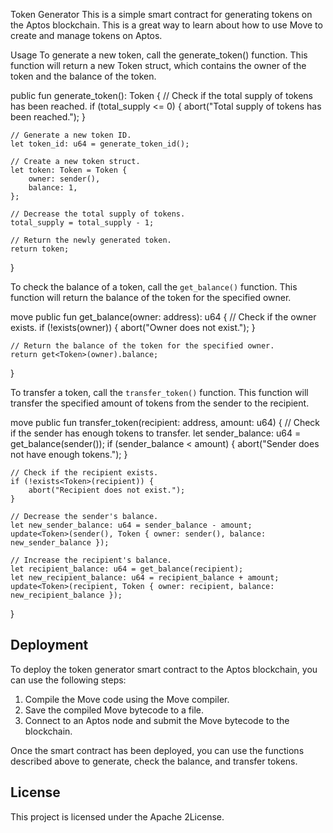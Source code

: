 Token Generator
This is a simple smart contract for generating tokens on the Aptos blockchain. This is a great way to learn about how to use Move to create and manage tokens on Aptos.

Usage
To generate a new token, call the generate_token() function. This function will return a new Token struct, which contains the owner of the token and the balance of the token.

public fun generate_token(): Token {
    // Check if the total supply of tokens has been reached.
    if (total_supply <= 0) {
        abort("Total supply of tokens has been reached.");
    }

    // Generate a new token ID.
    let token_id: u64 = generate_token_id();

    // Create a new token struct.
    let token: Token = Token {
        owner: sender(),
        balance: 1,
    };

    // Decrease the total supply of tokens.
    total_supply = total_supply - 1;

    // Return the newly generated token.
    return token;
}


To check the balance of a token, call the `get_balance()` function. This function will return the balance of the token for the specified owner.

move
public fun get_balance(owner: address): u64 {
    // Check if the owner exists.
    if (!exists<Token>(owner)) {
        abort("Owner does not exist.");
    }

    // Return the balance of the token for the specified owner.
    return get<Token>(owner).balance;
}


To transfer a token, call the `transfer_token()` function. This function will transfer the specified amount of tokens from the sender to the recipient.

move
public fun transfer_token(recipient: address, amount: u64) {
    // Check if the sender has enough tokens to transfer.
    let sender_balance: u64 = get_balance(sender());
    if (sender_balance < amount) {
        abort("Sender does not have enough tokens.");
    }

    // Check if the recipient exists.
    if (!exists<Token>(recipient)) {
        abort("Recipient does not exist.");
    }

    // Decrease the sender's balance.
    let new_sender_balance: u64 = sender_balance - amount;
    update<Token>(sender(), Token { owner: sender(), balance: new_sender_balance });

    // Increase the recipient's balance.
    let recipient_balance: u64 = get_balance(recipient);
    let new_recipient_balance: u64 = recipient_balance + amount;
    update<Token>(recipient, Token { owner: recipient, balance: new_recipient_balance });
}


## Deployment

To deploy the token generator smart contract to the Aptos blockchain, you can use the following steps:

1. Compile the Move code using the Move compiler.
2. Save the compiled Move bytecode to a file.
3. Connect to an Aptos node and submit the Move bytecode to the blockchain.

Once the smart contract has been deployed, you can use the functions described above to generate, check the balance, and transfer tokens.

## License

This project is licensed under the Apache 2License.
